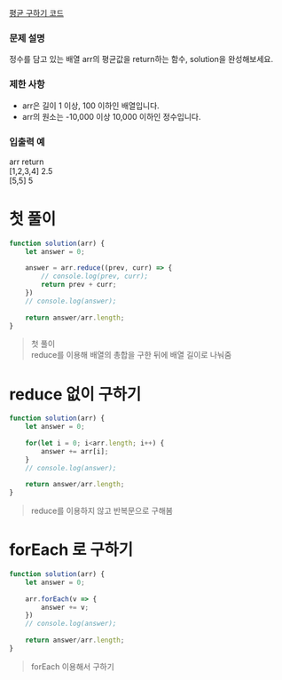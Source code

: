 [평균 구하기 코드](../codes/04평균구하기.js)  
### 문제 설명
정수를 담고 있는 배열 arr의 평균값을 return하는 함수, solution을 완성해보세요.



### 제한 사항  
- arr은 길이 1 이상, 100 이하인 배열입니다.
- arr의 원소는 -10,000 이상 10,000 이하인 정수입니다.

### 입출력 예  
arr	return  
[1,2,3,4]	2.5  
[5,5]	5   

# 첫 풀이
```jsx
function solution(arr) {
    let answer = 0;
    
    answer = arr.reduce((prev, curr) => {
        // console.log(prev, curr);
        return prev + curr;
    })
    // console.log(answer);
    
    return answer/arr.length;
}
```
> 첫 풀이  
> reduce를 이용해 배열의 총합을 구한 뒤에 배열 길이로 나눠줌  

# reduce 없이 구하기
```jsx
function solution(arr) {
    let answer = 0;
    
    for(let i = 0; i<arr.length; i++) {
        answer += arr[i];
    }
    // console.log(answer);
    
    return answer/arr.length;
}
```
> reduce를 이용하지 않고 반복문으로 구해봄  

# forEach 로 구하기
```jsx
function solution(arr) {
    let answer = 0;
    
    arr.forEach(v => {
        answer += v;
    })
    // console.log(answer);
    
    return answer/arr.length;
}
```
> forEach 이용해서 구하기  

